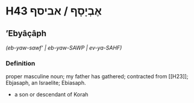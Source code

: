 # H43 אֶבְיָסָף / אביסף

## ʼEbyâçâph

_(eb-yaw-sawf' | eb-yaw-SAWP | ev-ya-SAHF)_

### Definition

proper masculine noun; my father has gathered; contracted from [[H23]]; Ebjasaph, an Israelite; Ebiasaph.

- a son or descendant of Korah
